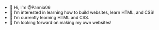 - 👋 Hi, I’m @Pannia06
- 👀 I’m interested in learning how to build websites, learn HTML, and CSS!
- 🌱 I’m currently learning HTML and CSS.
- 💞️ I’m looking forward on making my own websites!

<!---
Pannia06/Pannia06 is a ✨ special ✨ repository because its `README.md` (this file) appears on your GitHub profile.
You can click the Preview link to take a look at your changes.
--->

